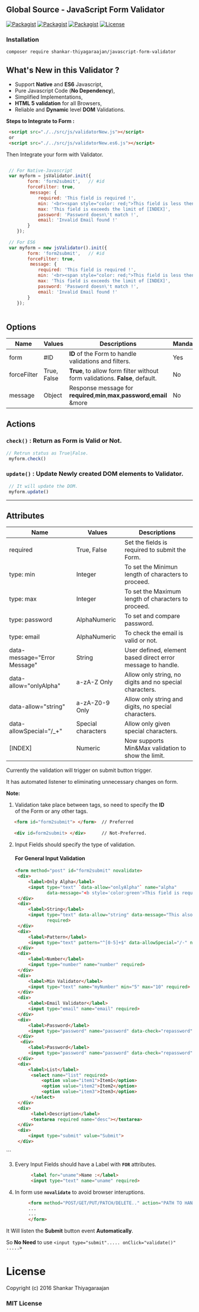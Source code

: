 ## Global Source - JavaScript Form Validator


[![Packagist](https://img.shields.io/badge/JavaScript-Core-blue.svg)](https://github.com/global-source/javascript_form_validator) [![Packagist](https://img.shields.io/badge/JavaScript-ES6-green.svg)](https://github.com/global-source/javascript_form_validator) [![Packagist](https://img.shields.io/badge/Build-Alpha-lightgrey.svg)](https://github.com/global-source/javascript_form_validator) [![License](https://img.shields.io/badge/Version-v.0.9-blue.svg)](https://github.com/shankarThiyagaraajan/PHP_Migration/blob/master/LICENSE)


### Installation 

    composer require shankar-thiyagaraajan/javascript-form-validator

## What's New in this Validator ?

  * Support **Native** and **ES6** Javascript,
  * Pure Javascript Code (**No Dependency**),
  * Simplified Implementations,
  * **HTML 5 validation** for all Browsers,
  * Reliable and **Dynamic** level **DOM** Validations.


**Steps to Integrate to Form :**

```html        
 <script src="./../src/js/validatorNew.js"></script>
 or
 <script src="./../src/js/validatorNew.es6.js"></script>
```

Then Integrate your form with Validator.

             
```javascript

 // For Native-Javascript
 var myform = jsValidator.init({
        form: 'form2submit',   // #id
        forceFilter: true,
         message: {
            required: 'This field is required !',
            min: '<br><span style="color: red;">This field is less then the limit [INDEX]</span>',
            max: 'This field is exceeds the limit of [INDEX]',
            password: 'Password doesn\'t match !',
            email: 'Invalid Email found !'
        }
    });
    
 // For ES6
 var myform = new jsValidator().init({
        form: 'form2submit',   // #id
        forceFilter: true,
         message: {
            required: 'This field is required !',
            min: '<br><span style="color: red;">This field is less then the limit [INDEX]</span>',
            max: 'This field is exceeds the limit of [INDEX]',
            password: 'Password doesn\'t match !',
            email: 'Invalid Email found !'
        }
    });
    
```
## Options

| Name        | Values          | Descriptions                                                                  | Mandatory |
| ----------- | --------------- | ----------------------------------------------------------------------------- | --------- |
| form        | #ID             | **ID** of the Form to  handle validations and filters.                        |    Yes    |
| forceFilter | True, False     | **True**, to allow form filter without form validations. **False**, default.  |    No     |
| message     | Object          | Response message for **required**,**min**,**max**,**password**,**email** &more|    No     |

## Actions

### `check()` : Return as Form is Valid or Not.

```javascript
// Retrun status as True|False.
 myform.check() 
```

### `update()` : Update Newly created DOM elements to Validator.

```javascript
 // It will update the DOM.
 myform.update() 
```
---

## Attributes

| Name              | Values          | Descriptions                                                                 |
| ----------------- | --------------- | ---------------------------------------------------------------------------- |
| required          |  True, False    | Set the fields is required to submit the Form.                               |
| type: min         |  Integer        | To set the Minimun length of characters to proceed.                          |
| type: max         |  Integer        | To set the Maximum length of characters to proceed.                          |
| type: password    |  AlphaNumeric   | To set and compare password.                                                 |
| type: email       |  AlphaNumeric   | To check the email is valid or not.                                          |
| data-message="Error Message"| String | User defined, element based direct error message to handle.                 |
| data-allow="onlyAlpha"| a-zA-Z Only | Allow only string, no digits and no special characters.                      |
| data-allow="string"| a-zA-Z0-9 Only | Allow only string and digits, no special characters.                         |
| data-allowSpecial="/_+"| Special characters | Allow only given special characters.                                 |
| [INDEX]           |  Numeric        | Now supports Min&Max validation to show the limit.                           |
          
Currently the validation will trigger on submit button trigger.

It has automated listener to eliminating unnecessary changes on form.

**Note:**

1. Validation take place between tags, so need to specify the **ID**  
   of the Form or any other tags.
   
```html
   <form id="form2submit"> </form>  // Preferred
           
   <div id=form2submit> </div>      // Not-Preferred.
```
           
2. Input Fields should specify the type of validation.
 
    #### For General Input Validation
    
   ```html
   <form method="post" id="form2submit" novalidate>
    <div>
        <label>Only Alpha</label>
        <input type="text" `data-allow="onlyAlpha"` name="alpha"
               data-message="<b style='color:green'>This field is required.</b>" required>
    </div>
    <div>
        <label>String</label>
        <input type="text" data-allow="string" data-message="This also required." data-allowSpecial="+-" name="string"
               required>
    </div>
    <div>
        <label>Pattern</label>
        <input type="text" pattern="^[0-5]+$" data-allowSpecial="/-" name="pattern">
    </div>
    <div>
        <label>Number</label>
        <input type="number" name="number" required>
    </div>
    <div>
        <label>Min Validator</label>
        <input type="text" name="myNumber" min="5" max="10" required>
    </div>
    <div>
        <label>Email Validator</label>
        <input type="email" name="email" required>
    </div>
    <div>
        <label>Password</label>
        <input type="password" name="password" data-check="repassword" id="password" required>
    </div>
     <div>
        <label>Password</label>
        <input type="password" name="password" data-check="repassword" id="password" required>
    </div>
    <div>
        <label>List</label>
         <select name="list" required>
             <option value="item1">Item1</option>
             <option value="item2">Item2</option>
             <option value="item3">Item3</option>
         </select>
    </div>
    <div>
         <label>Description</label>
         <textarea required name="desc"></textarea>
    </div>
    <div>
        <input type="submit" value="Submit">
    </div>
</form>
     ```
           
3. Every Input Fields should have a Label with **`FOR`** attributes.

     ```html
           <label for="uname">Name :</label>
           <input type="text" name="uname" required>
     ```
           
4. In form use **`novalidate`** to avoid browser interuptions.
    
    ```html
         <form method="POST/GET/PUT/PATCH/DELETE.." action="PATH TO HANDLE" id="form2submit" ... novalidate> 
         ...
         ...
         </form>
    ```
         
           
It Will listen the **Submit** button event **Automatically**.

So **No Need** to use ``<input type="submit"..... onClick="validate()" .....>``


License
===

Copyright (c) 2016 Shankar Thiyagaraajan

### MIT License

           
   

